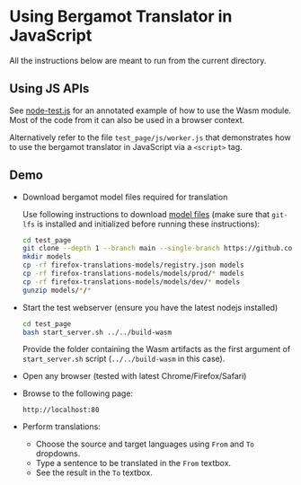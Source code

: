 # Using Bergamot Translator in JavaScript

All the instructions below are meant to run from the current directory.

## Using JS APIs

See [node-test.js](./node-test.js) for an annotated example of how to use the Wasm module. Most of the code from it can also be used in a browser context.

Alternatively refer to the file `test_page/js/worker.js` that demonstrates how to use the bergamot translator in JavaScript via a `<script>` tag.

## Demo

* Download bergamot model files required for translation

    Use following instructions to download [model files](https://github.com/mozilla/firefox-translations-models/) (make sure that `git-lfs` is installed and initialized before running these instructions):

    ```bash
    cd test_page
    git clone --depth 1 --branch main --single-branch https://github.com/mozilla/firefox-translations-models/
    mkdir models
    cp -rf firefox-translations-models/registry.json models
    cp -rf firefox-translations-models/models/prod/* models
    cp -rf firefox-translations-models/models/dev/* models
    gunzip models/*/*
    ```

* Start the test webserver (ensure you have the latest nodejs installed)
    ```bash
    cd test_page
    bash start_server.sh ../../build-wasm
    ```

    Provide the folder containing the Wasm artifacts as the first argument of `start_server.sh` script (`../../build-wasm` in this case).

* Open any browser (tested with latest Chrome/Firefox/Safari)


* Browse to the following page:
    ```
    http://localhost:80
    ```

* Perform translations:
    * Choose the source and target languages using `From` and `To` dropdowns.
    * Type a sentence to be translated in the `From` textbox.
    * See the result in the `To` textbox.
